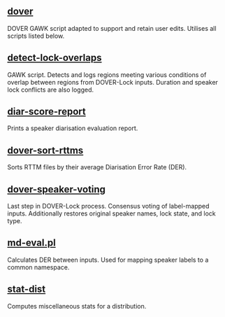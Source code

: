 <!-- Files -->
## [dover](dover)
DOVER GAWK script adapted to support and retain user edits. Utilises all scripts listed below.

## [detect-lock-overlaps](detect-lock-overlaps)
GAWK script. Detects and logs regions meeting various conditions of overlap between regions from DOVER-Lock inputs. Duration and speaker lock conflicts are also logged.

## [diar-score-report](diar-score-report)
Prints a speaker diarisation evaluation report.

## [dover-sort-rttms](dover-sort-rttms)
Sorts RTTM files by their average Diarisation Error Rate (DER).

## [dover-speaker-voting](dover-speaker-voting)
Last step in DOVER-Lock process. Consensus voting of label-mapped inputs. Additionally restores original speaker names, lock state, and lock type.

## [md-eval.pl](md-eval.pl)
Calculates DER between inputs. Used for mapping speaker labels to a common namespace.

## [stat-dist](stat-dist)
Computes miscellaneous stats for a distribution.
